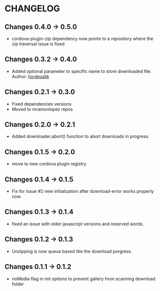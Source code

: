 # CHANGELOG
## Changes 0.4.0 -> 0.5.0
- cordova-plugin-zip dependency now points to a repository where the zip traversal issue is fixed


## Changes 0.3.2 -> 0.4.0
- Added optional parameter to specific name to store downloaded file. Author: [hordesalik](https://github.com/hordesalik)

## Changes 0.2.1 -> 0.3.0
- Fixed dependencies versions
- Moved to mramonlopez repos

## Changes 0.2.0 -> 0.2.1
 - Added downloader.abort() function to abort downloads in progress.

## Changes 0.1.5 -> 0.2.0
 - move to new cordova plugin registry

## Changes 0.1.4 -> 0.1.5
 - Fix for issue #2 new initialization after download-error works properly now.

## Changes 0.1.3 -> 0.1.4
- fixed an issue with older javascript versions and reserved words.

## Changes 0.1.2 -> 0.1.3
- Unzipping is now queue based like the download porgress.

## Changes 0.1.1 -> 0.1.2
- noMedia flag in init options to prevent gallery from scanning download folder